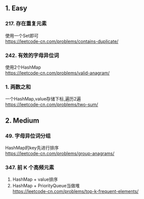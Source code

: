 ## 1. Easy

### 217. 存在重复元素

使用一个Set即可  
https://leetcode-cn.com/problems/contains-duplicate/

### 242. 有效的字母异位词

使用2个HashMap  
https://leetcode-cn.com/problems/valid-anagram/

### 1. 两数之和

一个HashMap,value存储下标,遍历2遍  
https://leetcode-cn.com/problems/two-sum/

## 2. Medium

### 49. 字母异位词分组

HashMap的key先进行排序  
https://leetcode-cn.com/problems/group-anagrams/

### 347. 前 K 个高频元素

1. HashMap + value排序
2. HashMap + PriorityQueue当做堆  
   https://leetcode-cn.com/problems/top-k-frequent-elements/